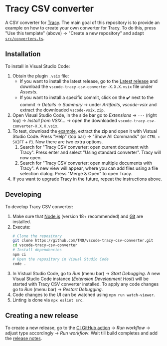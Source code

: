 # Tracy CSV converter
A CSV converter for [Tracy](https://github.com/TNO/vscode-tracy). The main goal of this repository is to provide an example on how to create your own converter for Tracy. To do this, press "Use this template" (above) -> "Create a new repository" and adapt  [`src/converters.ts`](./src/converters.ts).

## Installation
To install in Visual Studio Code:
1. Obtain the plugin `.vsix` file:
    - If you want to install the latest release, go to the [Latest release](https://github.com/TNO/vscode-tracy-csv-converter/releases/latest) and download the `vscode-tracy-csv-converter-X.X.X.vsix` file under *Assests*.
    - If you want to install a specific commit, click on the :heavy_check_mark: next to the commit -> *Details* -> *Summary* -> under *Artifacts*, *vscode-vsix* and extract the downloaded `vscode-vsix.zip`.
1. Open Visual Studio Code, in the side bar go to *Extensions* -> `···` (right top) -> *Install from VSIX...* -> open the downloaded `vscode-tracy-csv-converter-X.X.X.vsix`.
1. To test, download the [example](https://github.com/TNO/vscode-tracy-csv-converter/raw/main/examples/dummy.csv.zip), extract the zip and open it with Vistual Studio Code. Press "Help" (top bar) -> "Show All Commands" (or `CTRL` + `SHIFT` + `P`). Now there are two extra options.
    1. Search for "Tracy CSV converter: open current document with Tracy". Press enter and select "Using standard converter". Tracy will now open.
    1. Search for "Tracy CSV converter: open multiple documents with Tracy". A new view will appear, where you can add files using a file selection dialog. Press "Merge & Open" to open Tracy.
1. If you want to upgrade Tracy in the future, repeat the instructions above.

## Developing
To develop Tracy CSV converter:
1. Make sure that [Node.js](https://nodejs.org/en/) (version 18+ recommended) and [Git](https://git-scm.com/) are installed.
1. Execute: 
    ```bash
    # Clone the repository
    git clone https://github.com/TNO/vscode-tracy-csv-converter.git
    cd vscode-tracy-csv-converter
    # Install dependencies
    npm ci 
    # Open the repository in Visual Studio Code
    code .
    ```
1. In Vistual Studio Code, go to *Run* (menu bar) -> *Start Debugging*. A new Visual Studio Code instance (*Extension Development Host*) will be started with Tracy CSV converter installed. To apply any code changes go to *Run* (menu bar) -> *Restart Debugging*.
1. Code changes to the UI can be watched using `npm run watch-viewer`.
1. Linting is done via `npx eslint src`.

## Creating a new release
To create a new release, go to the [CI GitHub action](https://github.com/TNO/vscode-tracy-csv-converter/actions/workflows/ci.yml) -> *Run workflow* -> adjust type accordingly -> *Run workflow*. Wait till build completes and add the [release notes](https://github.com/TNO/vscode-tracy-csv-converter/releases/latest).
